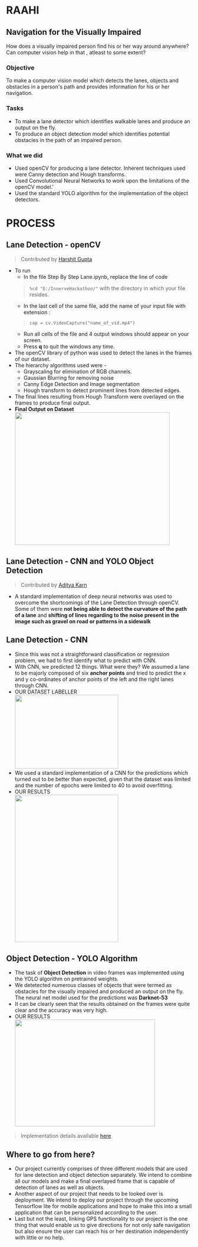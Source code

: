 # RAAHI
## Navigation for the Visually Impaired
How does a visually impaired person find his or her way around anywhere? Can computer vision help in that , atleast to some extent?
### Objective
To make a computer vision model which detects the lanes, objects and obstacles in a person's path and provides 
information for his or her navigation.<br>

### Tasks
<ul><li> To make a lane detector which identifies walkable lanes and produce an output on the fly.</li>
    <li> To produce an object detection model which identifies potential obstacles in the path of 
      an impaired person.</li>
</ul>

### What we did 
 - Used openCV for producing a lane detector. Inherent techniques used were Canny detection and Hough transforms.
 - Used Convolutional Neural Networks to work upon the limitations of the openCV model.'
 - Used the standard YOLO algorithm for the implementation of the object detectors.
 
# PROCESS
 
## Lane Detection - openCV
 > Contributed by [Harshit Gupta](https://github.com/TheGupta2012)
 - To run 
    - In the file Step By Step Lane.ipynb, replace the line of code 
    > ```%cd "E:/InnerveHackathon/"```
    with the directory in which your file resides.
    - In the last cell of the same file, add the name of your input file with extension : 
    > ```cap = cv.VideoCapture("name_of_vid.mp4")```
    - Run all cells of the file and 4 output windows should appear on your screen.
    - Press <b>q</b> to quit the windows any time.
 - The openCV library of python was used to detect the lanes in the frames of our dataset.
 - The hierarchy algorithms used were - 
    - Grayscaling for elimination of RGB channels.
    - Gaussian Blurring for removing noise
    - Canny Edge Detection and Image segmentation
    - Hough transform to detect prominent lines from detected edges.
 - The final lines resulting from Hough Transform were overlayed on the frames to produce final output.
 - <b>Final Output on Dataset</b><br>
 <img src = "https://github.com/TheGupta2012/RAAHI/blob/master/openCV%20Lanes/Snippets/snipgif.gif" width = 420px height = 360px><br>

## Lane Detection - CNN and YOLO Object Detection
 > Contributed by [Aditya Karn](https://github.com/AdityaKarn)
 - A standard implementation of deep neural networks was used to overcome the shortcomings of the Lane Detection through openCV. Some of them 
  were <b>not being able to detect the curvature of the path of a lane</b> and <b>shifting of lines regarding to the noise present in the image
  such as gravel on road or patterns in a sidewalk</b>
## Lane Detection - CNN
 - Since this was not a straightforward classification or regression problem, we had to first identify what to predict with CNN. 
 - With CNN, we predicted 12 things. What were they? We assumed a lane to be majorly composed of six <b>anchor points</b> and tried to predict the x and y
   co-ordinates of anchor points of the left and the right lanes through CNN.
 - OUR DATASET LABELLER<br>
 <img src = "https://github.com/TheGupta2012/RAAHI/blob/master/CNN%20Lanes/Labelling%20Script%20and%20Labels/labeller-ss.jpg" width = 280px height = 200px><br>
 - We used a standard implementation of a CNN for the predictions which turned out to be better than expected, given that the dataset was limited 
   and the number of epochs were limited to 40 to avoid overfitting.
 - OUR RESULTS<br>
   <img src = "https://github.com/TheGupta2012/RAAHI/blob/master/CNN%20Lanes/Results/cnn4.jpg" width = 280px height = 400px>
## Object Detection - YOLO Algorithm
- The task of <b>Object Detection</b> in video frames was implemented using the YOLO algorithm on pretrained weights.
- We detetected numerous classes of objects that were termed as obstacles for the 
visually impaired and produced an output on the fly. The neural net model used for the predictions was <b>Darknet-53</b>
- It can be clearly seen that the results obtained on the frames were quite clear and the accuracy was very high.
- OUR RESULTS<br>
<img src = "https://github.com/TheGupta2012/RAAHI/blob/master/YOLO/Results/yolo1.png" width = 380px height = 290px> <br>
> Implementation details available [here](https://github.com/AdityaKarn/innerve-hackathon#how-to-run)

## Where to go from here?
- Our project currently comprises of three different models that are used for lane detection and object detection separately. We intend
 to combine all our models and make a final overlayed frame that is capable of detection of lanes as well as objects.
- Another aspect of our project that needs to be looked over is deployment. We intend to deploy our project through the upcoming 
  Tensorflow lite for mobile applications and hope to make this into a small application that can be personalized according to the user.
- Last but not the least, linking GPS functionality to our project is the one thing that would enable us to give directions for not only
 safe navigation but also ensure the user can reach his or her destination independently with little or no help.
 
